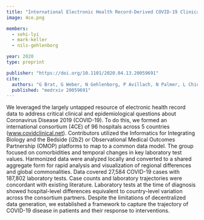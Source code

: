 ```yaml
---
title: "International Electronic Health Record-Derived COVID-19 Clinical Course Profiles: The 4CE Consortium"
image: 4ce.png

members:
  - sehi-lyi
  - mark-keller
  - nils-gehlenborg

year: 2020
type: preprint

publisher: "https://doi.org/10.1101/2020.04.13.20059691"
cite:
  authors: "G Brat, G Weber, N Gehlenborg, P Avillach, N Palmer, L Chiovato, J Cimino, L Waitman, G Omenn, A Malovini, J Moore, B Beaulieu-Jones, V Tibollo, S Murphy, S L'Yi, M Keller, R Bellazzi, D Hanauer, A Serret-Larmande, A Gutierrez-Sacristan, J Holmes, D Bell, K Mandl, R Follett, J Klann, D Murad, L Scudeller, M Bucalo, K Kirchoff, J Craig, J Obeid, V Jouhet, R Griffier, S Cossin, B Moal, L Pate, A Bellasi, H Prokosch, D Kraska, P Sliz, A Tan, K Ngiam, A Zambelli, D Mowery, E Schiver, B Devkota, R Bradford, M Daniar, C Daniel, V Benoit, R Bey, N Paris, P Serre, N Orlova, J Dubiel, M Hilka, A Jannot, S Breant, J Leblanc, N Griffon, A Burgun, M Bernaux, A Sandrin, E Salamanca, T Ganslandt, T Gradinger, J Champ, M Boeker, P Martel, L Esteve, A Gramfort, O Grisel, D Leprovost, T Moreau, G Varoquaux, J Vie, D Wassermann, A Mensch, C Caucheteux, C Haverkamp, G Lemaitre, C Haverkamp, T Cai, I Kohane"
  published: "medrxiv 20059691"
---
```

We leveraged the largely untapped resource of electronic health record data to address critical clinical and epidemiological questions about Coronavirus Disease 2019 (COVID-19). To do this, we formed an international consortium (4CE) of 96 hospitals across 5 countries (www.covidclinical.net). Contributors utilized the Informatics for Integrating Biology and the Bedside (i2b2) or Observational Medical Outcomes Partnership (OMOP) platforms to map to a common data model. The group focused on comorbidities and temporal changes in key laboratory test values. Harmonized data were analyzed locally and converted to a shared aggregate form for rapid analysis and visualization of regional differences and global commonalities. Data covered 27,584 COVID-19 cases with 187,802 laboratory tests. Case counts and laboratory trajectories were concordant with existing literature. Laboratory tests at the time of diagnosis showed hospital-level differences equivalent to country-level variation across the consortium partners. Despite the limitations of decentralized data generation, we established a framework to capture the trajectory of COVID-19 disease in patients and their response to interventions.